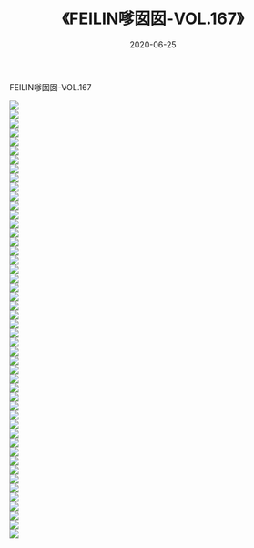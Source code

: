 ﻿---
layout: post
title:  《FEILIN嗲囡囡-VOL.167》
date:   2020-06-25
img: http://img.660000.xyz/Sharelink/网络美图/2020/FEILIN嗲囡囡-VOL.167/000.jpg
categories: [美女, 清纯, 唯美]
---

FEILIN嗲囡囡-VOL.167

  ![](http://img.660000.xyz/Sharelink/网络美图/2020/FEILIN嗲囡囡-VOL.167/001.jpg) <br> ![](http://img.660000.xyz/Sharelink/网络美图/2020/FEILIN嗲囡囡-VOL.167/002.jpg) <br> ![](http://img.660000.xyz/Sharelink/网络美图/2020/FEILIN嗲囡囡-VOL.167/003.jpg) <br> ![](http://img.660000.xyz/Sharelink/网络美图/2020/FEILIN嗲囡囡-VOL.167/004.jpg) <br> ![](http://img.660000.xyz/Sharelink/网络美图/2020/FEILIN嗲囡囡-VOL.167/005.jpg) <br> ![](http://img.660000.xyz/Sharelink/网络美图/2020/FEILIN嗲囡囡-VOL.167/006.jpg) <br> ![](http://img.660000.xyz/Sharelink/网络美图/2020/FEILIN嗲囡囡-VOL.167/007.jpg) <br> ![](http://img.660000.xyz/Sharelink/网络美图/2020/FEILIN嗲囡囡-VOL.167/008.jpg) <br> ![](http://img.660000.xyz/Sharelink/网络美图/2020/FEILIN嗲囡囡-VOL.167/009.jpg) <br> ![](http://img.660000.xyz/Sharelink/网络美图/2020/FEILIN嗲囡囡-VOL.167/010.jpg) <br> ![](http://img.660000.xyz/Sharelink/网络美图/2020/FEILIN嗲囡囡-VOL.167/011.jpg) <br> ![](http://img.660000.xyz/Sharelink/网络美图/2020/FEILIN嗲囡囡-VOL.167/012.jpg) <br> ![](http://img.660000.xyz/Sharelink/网络美图/2020/FEILIN嗲囡囡-VOL.167/013.jpg) <br> ![](http://img.660000.xyz/Sharelink/网络美图/2020/FEILIN嗲囡囡-VOL.167/014.jpg) <br> ![](http://img.660000.xyz/Sharelink/网络美图/2020/FEILIN嗲囡囡-VOL.167/015.jpg) <br> ![](http://img.660000.xyz/Sharelink/网络美图/2020/FEILIN嗲囡囡-VOL.167/016.jpg) <br> ![](http://img.660000.xyz/Sharelink/网络美图/2020/FEILIN嗲囡囡-VOL.167/017.jpg) <br> ![](http://img.660000.xyz/Sharelink/网络美图/2020/FEILIN嗲囡囡-VOL.167/018.jpg) <br> ![](http://img.660000.xyz/Sharelink/网络美图/2020/FEILIN嗲囡囡-VOL.167/019.jpg) <br> ![](http://img.660000.xyz/Sharelink/网络美图/2020/FEILIN嗲囡囡-VOL.167/020.jpg) <br> ![](http://img.660000.xyz/Sharelink/网络美图/2020/FEILIN嗲囡囡-VOL.167/021.jpg) <br> ![](http://img.660000.xyz/Sharelink/网络美图/2020/FEILIN嗲囡囡-VOL.167/022.jpg) <br> ![](http://img.660000.xyz/Sharelink/网络美图/2020/FEILIN嗲囡囡-VOL.167/023.jpg) <br> ![](http://img.660000.xyz/Sharelink/网络美图/2020/FEILIN嗲囡囡-VOL.167/024.jpg) <br> ![](http://img.660000.xyz/Sharelink/网络美图/2020/FEILIN嗲囡囡-VOL.167/025.jpg) <br> ![](http://img.660000.xyz/Sharelink/网络美图/2020/FEILIN嗲囡囡-VOL.167/026.jpg) <br> ![](http://img.660000.xyz/Sharelink/网络美图/2020/FEILIN嗲囡囡-VOL.167/027.jpg) <br> ![](http://img.660000.xyz/Sharelink/网络美图/2020/FEILIN嗲囡囡-VOL.167/028.jpg) <br> ![](http://img.660000.xyz/Sharelink/网络美图/2020/FEILIN嗲囡囡-VOL.167/029.jpg) <br> ![](http://img.660000.xyz/Sharelink/网络美图/2020/FEILIN嗲囡囡-VOL.167/030.jpg) <br> ![](http://img.660000.xyz/Sharelink/网络美图/2020/FEILIN嗲囡囡-VOL.167/031.jpg) <br> ![](http://img.660000.xyz/Sharelink/网络美图/2020/FEILIN嗲囡囡-VOL.167/032.jpg) <br> ![](http://img.660000.xyz/Sharelink/网络美图/2020/FEILIN嗲囡囡-VOL.167/033.jpg) <br> ![](http://img.660000.xyz/Sharelink/网络美图/2020/FEILIN嗲囡囡-VOL.167/034.jpg) <br> ![](http://img.660000.xyz/Sharelink/网络美图/2020/FEILIN嗲囡囡-VOL.167/035.jpg) <br> ![](http://img.660000.xyz/Sharelink/网络美图/2020/FEILIN嗲囡囡-VOL.167/036.jpg) <br> ![](http://img.660000.xyz/Sharelink/网络美图/2020/FEILIN嗲囡囡-VOL.167/037.jpg) <br> ![](http://img.660000.xyz/Sharelink/网络美图/2020/FEILIN嗲囡囡-VOL.167/038.jpg) <br> ![](http://img.660000.xyz/Sharelink/网络美图/2020/FEILIN嗲囡囡-VOL.167/039.jpg) <br> ![](http://img.660000.xyz/Sharelink/网络美图/2020/FEILIN嗲囡囡-VOL.167/040.jpg) <br> ![](http://img.660000.xyz/Sharelink/网络美图/2020/FEILIN嗲囡囡-VOL.167/041.jpg) <br> ![](http://img.660000.xyz/Sharelink/网络美图/2020/FEILIN嗲囡囡-VOL.167/042.jpg) <br> ![](http://img.660000.xyz/Sharelink/网络美图/2020/FEILIN嗲囡囡-VOL.167/043.jpg) <br> ![](http://img.660000.xyz/Sharelink/网络美图/2020/FEILIN嗲囡囡-VOL.167/044.jpg) <br> ![](http://img.660000.xyz/Sharelink/网络美图/2020/FEILIN嗲囡囡-VOL.167/045.jpg) <br> ![](http://img.660000.xyz/Sharelink/网络美图/2020/FEILIN嗲囡囡-VOL.167/046.jpg) <br> ![](http://img.660000.xyz/Sharelink/网络美图/2020/FEILIN嗲囡囡-VOL.167/047.jpg) <br> ![](http://img.660000.xyz/Sharelink/网络美图/2020/FEILIN嗲囡囡-VOL.167/048.jpg) <br>